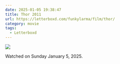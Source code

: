 ```yaml
---
date: 2025-01-05 19:38:47
title: Thor 2011
url: https://letterboxd.com/funkylarma/film/thor/
category: movie
tags:
  - Letterboxd
---
```


![](https://a.ltrbxd.com/resized/film-poster/4/6/4/5/6/46456-thor-0-600-0-900-crop.jpg?v=36c210ad0d)

Watched on Sunday January 5, 2025.
